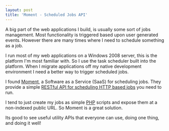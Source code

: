 ```yaml
---
layout: post
title: 'Moment - Scheduled Jobs API'
---
```

A big part of the web applications I build, is usually some sort of jobs management. Most functionality is triggered based upon user generated events. However there are many times where I need to schedule something as a job.<p></p>
I run most of my web applications on a Windows 2008 server, this is the platform I'm most familiar with.  So I use the task scheduler built into the platform.
<a href="http://momentapp.com/" target="_blank"><img style="padding: 15px;" src="http://kinlane-productions.s3.amazonaws.com/moment-jobs-api.png" alt="" align="right" /></a>
When I migrate applications off my native development environment I need a better way to trigger scheduled jobs.<p></p>
I found <a href="http://momentapp.com/" target="_blank">Moment</a>, a Software as a Service (SaaS) for scheduling jobs.  They provide a simple <a href="http://momentapp.com/" target="_blank">RESTful API for scheduling HTTP based jobs</a> you need to run.<p></p>
I tend to just create my jobs as simple <a href="http://www.kinlane.com/category/php/">PHP</a> scripts and expose them at a non-indexed public URL. So Moment is a great solution.<p></p>
Its good to see useful utility APIs that everyone can use, doing one thing, and doing it well!